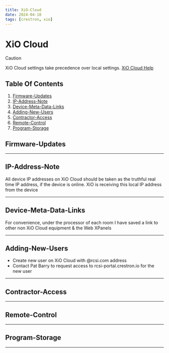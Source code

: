 ```yaml
---
title: XiO-Cloud
date: 2024-04-10
tags: [crestron, xio]
---
```

# XiO Cloud

> [!CAUTION]
> XiO Cloud settings take precedence over local settings. [XiO Cloud Help](Crestron-OLH-Links.md#XiO-Cloud)

## Table Of Contents
1. [Firmware-Updates](#Firmware-Updates)
1. [IP-Address-Note](#IP-Address-Note)
1. [Device-Meta-Data-Links](#Device-Meta-Data-Links)
1. [Adding-New-Users](#Adding-New-Users)
1. [Contractor-Access](#Contractor-Access)
2. [Remote-Control](#Remote-Control)
3. [Program-Storage](#Program-Storage)

## Firmware-Updates

---

## IP-Address-Note

All device IP addresses on XiO Cloud should be taken as the truthful real time IP address, if the device is online. XiO is receiving this local IP address from the device

---

## Device-Meta-Data-Links
 
For convenience, under the processor of each room I have saved a link to other non XiO Cloud equipment & the Web XPanels

---

## Adding-New-Users

- Create new user on XiO Cloud with @rcsi.com address
- Contact Pat Barry to request access to rcsi-portal.crestron.io for the new user

---

## Contractor-Access

---

## Remote-Control

---

## Program-Storage

---
